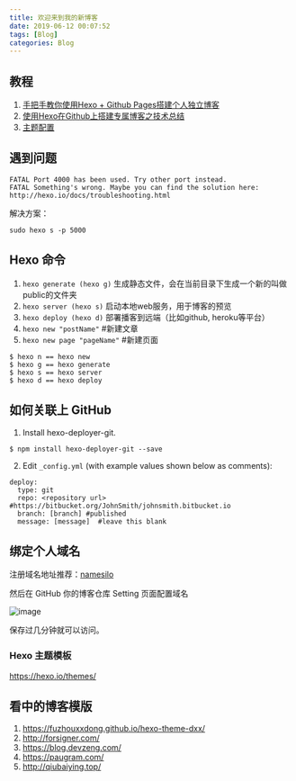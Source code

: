 ```yaml
---
title: 欢迎来到我的新博客
date: 2019-06-12 00:07:52
tags: [Blog]
categories: Blog
---
```


## 教程

1. [手把手教你使用Hexo + Github Pages搭建个人独立博客](https://segmentfault.com/a/1190000004947261#articleHeader1)
2. [使用Hexo在Github上搭建专属博客之技术总结](https://www.jianshu.com/p/42aa637f614a)
3. [主题配置](http://forsigner.com/2016/03/10/fexo-doc-zh-cn/#%E5%BC%80%E5%A7%8B)

## 遇到问题

```
FATAL Port 4000 has been used. Try other port instead.
FATAL Something's wrong. Maybe you can find the solution here: http://hexo.io/docs/troubleshooting.html
```
解决方案：

```
sudo hexo s -p 5000
```

## Hexo 命令

1. ``hexo generate (hexo g)`` 生成静态文件，会在当前目录下生成一个新的叫做public的文件夹
2. ``hexo server (hexo s)`` 启动本地web服务，用于博客的预览
3. ``hexo deploy (hexo d)`` 部署播客到远端（比如github, heroku等平台）
4. ``hexo new "postName"`` #新建文章
5. ``hexo new page "pageName"`` #新建页面

```
$ hexo n == hexo new
$ hexo g == hexo generate
$ hexo s == hexo server
$ hexo d == hexo deploy
```

## 如何关联上 GitHub

1. Install hexo-deployer-git.

```
$ npm install hexo-deployer-git --save
```

2. Edit ``_config.yml`` (with example values shown below as comments):

```
deploy:
  type: git   
  repo: <repository url>  #https://bitbucket.org/JohnSmith/johnsmith.bitbucket.io
  branch: [branch] #published
  message: [message]  #leave this blank
```

## 绑定个人域名

注册域名地址推荐：[namesilo](https://www.namesilo.com)

然后在 GitHub 你的博客仓库 Setting 页面配置域名

![image](/images/2019/06/01.png)

保存过几分钟就可以访问。

### Hexo 主题模板

https://hexo.io/themes/

## 看中的博客模版

1. https://fuzhouxxdong.github.io/hexo-theme-dxx/
2. http://forsigner.com/
3. https://blog.devzeng.com/
4. https://paugram.com/
5. http://qiubaiying.top/





